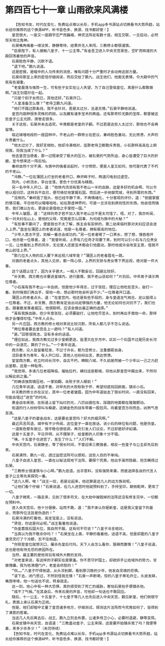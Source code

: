 # 第四百七十一章 山雨欲来风满楼
        【告知书友，时代在变化，免费站点难以长存，手机app多书源站点切换看书大势所趋，站长给你推荐的这个换源APP，听书音色多、换源、找书都好使！】
       皇宫很大，一座又一座殿宇庄严而巍峨，神灵法阵足有数十座，相互交联，一旦启动，必然惊天地泣鬼神。
       石昊嘴角噙着一缕淡笑，静静等待，结果并无人来闯，三教修士都很谨慎。
       “启禀陛下，有人接触八皇子、十一公主等。”有金吾卫进入中央天宫禀告，空旷而辉煌的大殿回荡着他的声音。
       石昊脸色平静，沉默不语。
       “退下吧。”鹏九说道。
       这是密报，是暗中的人马传来的消息，唯有问题十分严重时才会动用这部力量。
       石昊将那呈上来的密信仔细阅读，而后交给了鹏九、战王他们，他面无表情，令大殿中的气氛有些凝重。
       “老皇磊落与强势一生，可有些子女实在让人失望，为了自己登临皇位，真是什么都敢做啊。”战王剑眉拧在一起。
       “只是个别子女而已，其他还好。”石昊开口。
       “人皇准备怎么做？”老侍卫鹏九问道。
       “他们不踏过那条线，我不会针对，若是太过分，法道无情。”石昊平静地说道。
       皇宫内栽种很多灵株的药田，以及藏有诸多宝术的典庙，还有那奇珍无数的宝库，都曾被这些皇子公主光顾，席卷走很多。
       关于这些，石昊并未去追究，毕竟都是老皇的子嗣。不过若是这些人太过分，那他也不会再留情。
       临近城墙地段的一座园林中，不老山的一群修士在密议，秦岭脸色激动，无比愤懑，大声的斥责着什么。
       “他太过分了，我好言相劝，他却冷漠相对，连那老侍卫都敢斥责我，小石那样高高在上俯视我，将我当成了什么？”
       他去皇宫当使者，那一过程承受了极大的压力，被石昊的气势所迫，身心皆遭受了巨大的折磨，至今想来还一阵后怕。
       秦岭自然十分不满，与族中的强者谈起时，十分愤怒，便是人皇又如何，他可是代表了不朽的不老山。
       “冷静。”一位在蒲团上打坐的老者开口，睁开眸子时，两道闪电划过虚空。
       院内，小桥流水，亭台坐落，景色十分优美与精致。
       另一名中年人开口，道：“他体内流淌有我不老山一半的血脉，这是多好的机会啊，可以令他认祖归宗。这样兵不血刃，便可倚仗他掌握石国，而后进一步统御荒域，寻到所需的东西。”
       “没用的。”秦岭摇了摇头，他已经平静下来，不再情绪化，十分客观的评价，道：“依据掌握的情况看，平日他可以嘻嘻哈哈，如在那虚神界时。可是一旦涉及到原则性的东西，他自信而强势，我们难以左右，更遑论是借他之手掌控一国。”
       中年人皱眉，道：“这样的奇才若不加入我不老山岂不是太可惜了。唔，对了，我亦听闻，有一对夫妇在山上，是他的父母，究竟是怎么回事，为何成为族中的大秘？”
       “有些事不要问了，便是我也不太了解，族主会有安排的，第二劫来临时那对夫妇应该会进入上界。”盘坐在蒲团上的老者说道，他是一名尊者，拥有极高的地位。
       “少年人意志不坚，劝解一番总会成功的。”另一位老者喝了一口茶水，想了想，慢吞吞开口，他亦是一位尊者，道：“我曾听闻，上界有几位奇才将要下来，到时可以引小石与几位贵女一见，让他看到上界的风华，无论是人还是宝术都会引他震动，那时他或许会改变主意，借我不老山前往上界。”
       “那几位大人物的后人要下来巡视八域牢笼？”蒲团上的老者眉毛一跳。
       对面的老者点头，其他人见状，都一阵心惊，上界的天骄与贵女等下界巡视，绝对是一件大事。
       这个话题止住了，因为关乎甚大，一般人不敢妄论，回避比较好。
       “补天教、西方教也许要进皇城内，进行震慑，我不老山该如何？”片刻后，中年男子请示两位尊者。
       “小石虽有我不老山一半血统，但是他少年得志，过于张狂，理应让他吃些苦头，敲打一番。到时候我们再出手，保他一命，想必那时他会听话不少。”一位尊者开口道。
       蒲团上的老者点头，道：“在皇宫内，他还是有些手段的，身与皇道龙气相合，足以抵得上一位尊者。不过，补天教、西方教肯定会出动足够强的力量，他无论如何也对抗不了。我们也去，跟着散发尊者威压，他很聪明，应该会做出最正确的选择。”
       “虽有我族血脉，但少年意张狂，必须要敲打，让他吃尽苦头，到时再出手救他一命，那样他才会懂得珍惜。”中年人点头。
       另一片庄园，西方教的修士相对来说比较沉默，所有人都几乎不怎么说话。
       “两位尊者要去皇宫走上一趟吗？”有人问道。
       “是。”回答很简洁，没有多余的话语。
       “理应如此，我西方教见过多少皇朝更迭，皆湮灭在岁月中，区区一个石国不过是历史长河中的一朵浪花，算的了什么。”一个青年说道。
       西方教，众人皆留着短发，不过寸许长，都为苦修士，注重磨砺自身。
       活跃者多为青年，有人开口后，其他人也纷纷出言，表达愤懑。
       堂堂西方教，屹立时间长河中，自古不朽，睥睨八域，不久前居然被一个少年以一己之力赶出皇都，这是一种耻辱。
       “我觉得，多请几位老祖降临，摧枯拉朽，横扫这座都城，将他从那皇宫中踢出来，不然何以解此前之羞。”
       “的确该强势镇压他，一掌拍翻，击败于世人眼前！”
       几位青年说道，话语不善，对早先的大败耿耿于怀，希望彻底找回颜面，镇杀小石。
       补天教的修士亦在议论，其中一位老者皱眉，因为中年道姑去了很长时间，一直没有回来，可能会错过“进宫”的时间。
       黄金战车疾驰，在街道上留下灿烂的光，八匹凶兽拉车，踩踏的地面都在隆隆颤动。
       街道的行人纷纷惊叫与躲避，这辆金色的战车带着一股狂风，向着皇宫方向而去，凶煞气息澎湃。
       “这是八皇子的鎏金战车，这是要去皇宫吗？好大的威风啊。”
       最近风言风语，城中有不少传闻，这位皇子一直在放话，说小石的继位有问题，他是伪皇。
       一道紫色辇车驶过，很平稳也很低调，再次引发人们议论，不过却是好评如潮。
       这是十五皇子，平日开明，从不摆架子，给皇都的人印象十分不错。
       “咦，十五皇子也进宫了，发生了什么？”人们不解。
       中央天宫内，石昊静坐，等了很长时间，不曾迎来三教强者，相反一些皇子与公主却先后到来。
       石昊漠然，鹏九一叹，透过监控法阵可以感知，这些人目的不单纯。
       八皇子自进入皇宫，一直在以秘法观地下法阵，要探个究竟，他出手虽然隐蔽，但怎瞒得过石昊。
       “三教修士很谨慎与小心啊。”鹏九低语，出乎意料，没有强势来袭，而是选择各自的代言人皇子公主等先来探究一番。
       “这几人啊，唉！”战王一叹，若是论起来，他还算是这几人的远方族叔呢。
       “让他们看个仔细！”石昊说道，在几人进宫时他就预料到了，手持宝印，颠倒乾坤，更改了一切。
       八皇子微笑，一路走来，见到了很多符文，在大劫中被毁掉的法阵还没有修复完毕，一切都在预料中。
       进入央天宫后，他十分倨傲，站而不跪，道：“我不承认你是新皇，这是我父皇留下的基业，而那传位法旨是伪造的！”
       石昊冷漠的盯着他，高坐宝座上，没有说话。
       “贤侄，你这是何必呢。”战王看着他说道。
       “伪皇篡我石国大位，我自然不服，这有何不可说？”八皇子冷言相对。
       “当真以为我不敢杀你吗？！”石昊坐在上面，平静的看着他，话语不高，但是却震的八皇子激灵灵打了个冷颤，忍不住倒退。
       “你刚登皇位就想灭口，屠杀先皇后代吗，天下人会怎么看你，狠辣而寡情！”八皇子说道，这也是他有恃无恐的原因所在。
       当然，最主要的是他背后有域外大教的支持。
       “对老皇来说，有这样的子嗣实在是蒙羞。你不思守护国土，却欲拱手让给域外的势力，甘做傀儡，我为他清理门户，老皇会欣慰的！”
       “你……”八皇子吓得倒退，从头凉到脚，看到那沉稳的少年，他发自灵魂的恐惧。
       “滚下去，闭门思过，不然别怪我无情！”石昊一声断喝，惊的八皇子寒毛炸立，头皮发麻，嘴唇哆嗦，他一句话也不说，转身就走。
       这一刻，他心中有一种大恐惧，真的感受到了死亡的威胁，害怕石昊抬手便镇杀他。
       “成不了气候。”在其身后，传来石昊的声音，可他却一句话也不敢回应。
       随后，十一公主、十五皇子、十七皇子等几人也先后进入中央天宫，觐见新皇，他们倒很守礼，表面上承认石昊为正统。
       但是，他们却暗中丈量了皇宫诸多地方，仔细测试，探测这片法阵而今究竟如何了，皆得到了满意的答案。
       当这几人先后离去后，战王、鹏九立刻去布置，让诸多侍卫小心，必要时退避，静等变局。
       石昊坐镇中央天宫，自语道：“三教蛊动皇子、公主来探，这是要开始镇杀我了吗？我便等着，来多少杀多少！”（未完待续）
       【告知书友，时代在变化，免费站点难以长存，手机app多书源站点切换看书大势所趋，站长给你推荐的这个换源APP，听书音色多、换源、找书都好使！】